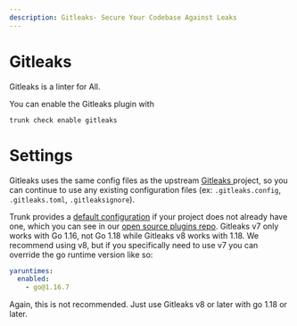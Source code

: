 ```yaml
---
description: Gitleaks- Secure Your Codebase Against Leaks
---
```


# Gitleaks 

Gitleaks  is a linter for All.

You can enable the Gitleaks  plugin with

```shell
trunk check enable gitleaks
```

# Settings

Gitleaks  uses the same config files as the 
upstream [Gitleaks ](https://gitleaks.io/) project, so you can continue to use any
existing configuration files (ex: `.gitleaks.config`, `.gitleaks.toml`, `.gitleaksignore`).

Trunk provides a [default configuration](https://github.com/trunk-io/plugins/tree/main/linters/gitleaks) if your project does not already have one,
which you can see in our [open source plugins repo](https://github.com/trunk-io/plugins/tree/main).
Gitleaks v7 only works with Go 1.16, not Go 1.18 while Gitleaks v8 works with 1.18. We recommend using v8, but if you specifically need to use v7 you can override the go runtime version like so:

```yaml
yaruntimes:
  enabled:
    - go@1.16.7
```
Again, this is not recommended. Just use Gitleaks v8 or later with go 1.18 or later.

